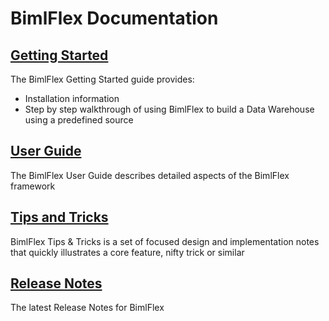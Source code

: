 # BimlFlex Documentation

## [Getting Started](getting-started/index.md)

The BimlFlex Getting Started guide provides:

* Installation information
* Step by step walkthrough of using BimlFlex to build a Data Warehouse using a predefined source

## [User Guide](user-guide/index.md)

The BimlFlex User Guide describes detailed aspects of the BimlFlex framework

## [Tips and Tricks](tips-and-tricks/index.md)

BimlFlex Tips & Tricks is a set of focused design and implementation notes that quickly illustrates a core feature, nifty trick or similar

## [Release Notes](release-notes/index.md)

The latest Release Notes for BimlFlex